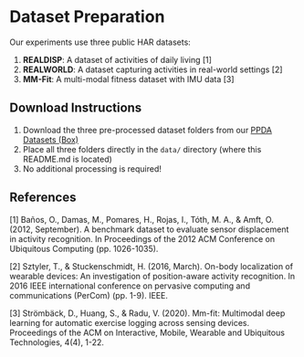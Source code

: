 # Dataset Preparation
Our experiments use three public HAR datasets:

1. **REALDISP**: A dataset of activities of daily living [1]
2. **REALWORLD**: A dataset capturing activities in real-world settings [2]
3. **MM-Fit**: A multi-modal fitness dataset with IMU data [3]

## Download Instructions
1. Download the three pre-processed dataset folders from our [PPDA Datasets (Box)](https://sussex.box.com/s/xxhk05jqfty6d0v9d5zfgh6hvvw8ikp9)
2. Place all three folders directly in the `data/` directory (where this README.md is located)
3. No additional processing is required!

## References

[1] Baños, O., Damas, M., Pomares, H., Rojas, I., Tóth, M. A., & Amft, O. (2012, September). A benchmark dataset to evaluate sensor displacement in activity recognition. In Proceedings of the 2012 ACM Conference on Ubiquitous Computing (pp. 1026-1035).

[2] Sztyler, T., & Stuckenschmidt, H. (2016, March). On-body localization of wearable devices: An investigation of position-aware activity recognition. In 2016 IEEE international conference on pervasive computing and communications (PerCom) (pp. 1-9). IEEE.

[3] Strömbäck, D., Huang, S., & Radu, V. (2020). Mm-fit: Multimodal deep learning for automatic exercise logging across sensing devices. Proceedings of the ACM on Interactive, Mobile, Wearable and Ubiquitous Technologies, 4(4), 1-22.